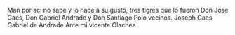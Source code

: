 Man por aci no sabe y lo hace a su gusto, tres tigres que lo fueron Don Jose Gaes, Don Gabriel Andrade y Don Santiago Polo vecinos. Joseph Gaes Gabriel de Andrade Ante mi vicente Olachea